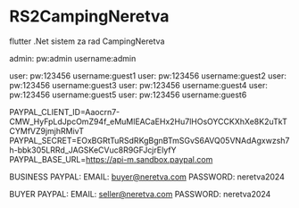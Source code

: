 # RS2CampingNeretva
flutter .Net sistem za rad CampingNeretva


admin: pw:admin username:admin

user: pw:123456 username:guest1
user: pw:123456 username:guest2
user: pw:123456 username:guest3
user: pw:123456 username:guest4
user: pw:123456 username:guest5
user: pw:123456 username:guest6

PAYPAL_CLIENT_ID=Aaocrn7-CMW_HyFpLdJpcOmZ94f_eMuMlEACaEHx2Hu7lHOsOYCCKXhXe8K2uTkTCYMfVZ9jmjhRMivT
PAYPAL_SECRET=EOxBGRtTuRSdRKgBgnBTmSGvS6AVQ05VNAdAgxwzsh7h-bbk305LRRd_JAGSKeCVuc8R9GFJcjrElyfY
PAYPAL_BASE_URL=https://api-m.sandbox.paypal.com

BUSINESS PAYPAL:
EMAIL: buyer@neretva.com
PASSWORD: neretva2024

BUYER PAYPAL:
EMAIL: seller@neretva.com
PASSWORD: neretva2024